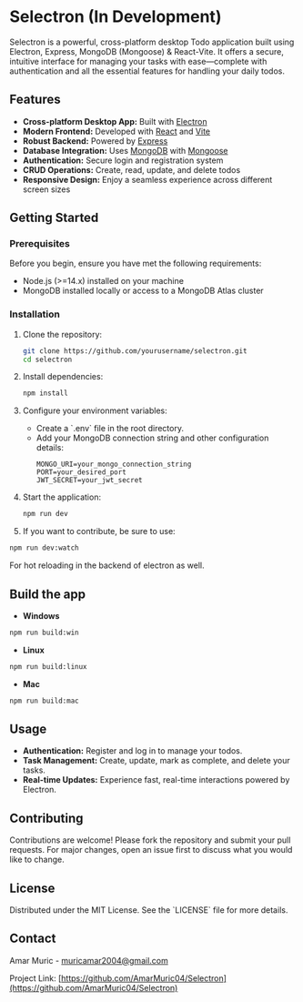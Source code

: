 # Selectron (In Development)

Selectron is a powerful, cross-platform desktop Todo application built using Electron, Express, MongoDB (Mongoose) & React-Vite. It offers a secure, intuitive interface for managing your tasks with ease—complete with authentication and all the essential features for handling your daily todos.

## Features

- **Cross-platform Desktop App:** Built with [Electron](https://electronjs.org/)
- **Modern Frontend:** Developed with [React](https://reactjs.org/) and [Vite](https://vitejs.dev/)
- **Robust Backend:** Powered by [Express](https://expressjs.com/)
- **Database Integration:** Uses [MongoDB](https://www.mongodb.com/) with [Mongoose](https://mongoosejs.com/)
- **Authentication:** Secure login and registration system
- **CRUD Operations:** Create, read, update, and delete todos
- **Responsive Design:** Enjoy a seamless experience across different screen sizes

## Getting Started

### Prerequisites

Before you begin, ensure you have met the following requirements:
- Node.js (>=14.x) installed on your machine
- MongoDB installed locally or access to a MongoDB Atlas cluster

### Installation

1. Clone the repository:
   ```bash
   git clone https://github.com/yourusername/selectron.git
   cd selectron
   ```

2. Install dependencies:
   ```bash
   npm install
   ```

3. Configure your environment variables:
   - Create a \`.env\` file in the root directory.
   - Add your MongoDB connection string and other configuration details:
     ```
     MONGO_URI=your_mongo_connection_string
     PORT=your_desired_port
     JWT_SECRET=your_jwt_secret
     ```

4. Start the application:
   ```bash
   npm run dev
   ```

5. If you want to contribute, be sure to use:
```bash
npm run dev:watch
```

For hot reloading in the backend of electron as well.

## Build the app

- **Windows**
```bash
npm run build:win
```

- **Linux**
```bash
npm run build:linux
```

- **Mac**
```bash
npm run build:mac
```


## Usage

- **Authentication:** Register and log in to manage your todos.
- **Task Management:** Create, update, mark as complete, and delete your tasks.
- **Real-time Updates:** Experience fast, real-time interactions powered by Electron.

## Contributing

Contributions are welcome! Please fork the repository and submit your pull requests. For major changes, open an issue first to discuss what you would like to change.

## License

Distributed under the MIT License. See the \`LICENSE\` file for more details.

## Contact

Amar Muric - [muricamar2004@gmail.com](mailto:muricamar2004@gmail.com)

Project Link: [https://github.com/AmarMuric04/Selectron](https://github.com/AmarMuric04/Selectron)

